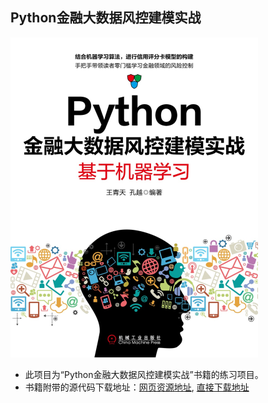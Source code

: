 ## Python金融大数据风控建模实战

![](./docs/Python金融大数据风控建模实战.jpg)

- 此项目为“Python金融大数据风控建模实战”书籍的练习项目。
- 书籍附带的源代码下载地址：[网页资源地址](http://www.hzcourse.com/web/refbook/detail/8808/208), [直接下载地址](http://www.hzcourse.com/oep/resource/access/L29wZW5yZXNvdXJjZXMvdGVhY2hfcmVzb3VyY2UvZmlsZS8yMDIxLzAzLzMyMWE0ODE5MjYwZDgyM2YxYzdiY2RmMTI3MTgxNTljLnppcCQ2NTU3OS1QeXRob24g6YeR6J6N5aSn5pWw5o2u6aOO5o6n5bu65qih5a6e5oiYX-a6kOS7o-eggS56aXA=)

